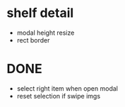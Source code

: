 # shelf detail
- modal height resize
- rect border

# DONE
- select right item when open modal
- reset selection if swipe imgs